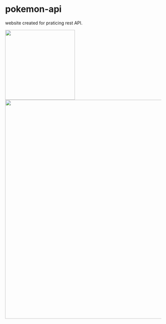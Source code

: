 # pokemon-api
website created for praticing rest API.


<div>
  <img src="https://user-images.githubusercontent.com/65576111/201421572-188a7b41-7673-4471-9b18-2830feb54fcd.png" style='width: 225px'/>
  <img src="https://user-images.githubusercontent.com/65576111/201421577-60137cb6-0eeb-42ba-9f35-c80dd175c9b2.png" style='width: 705px'/>
</div>
